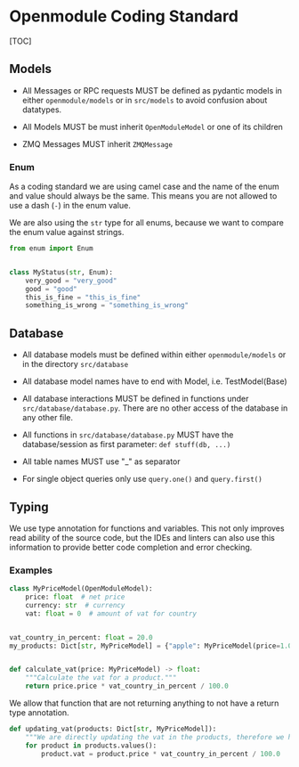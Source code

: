 # Openmodule Coding Standard

[TOC]

## Models

* All Messages or RPC requests MUST be defined as pydantic models in either `openmodule/models` or in `src/models` to
  avoid confusion about datatypes.

* All Models MUST be must inherit `OpenModuleModel` or one of its children

* ZMQ Messages MUST inherit `ZMQMessage`

### Enum

As a coding standard we are using camel case and the name of the enum and value should always be the same.
This means you are not allowed to use a dash (`-`) in the enum value.

We are also using the `str` type for all enums, because we want to compare the enum value against strings.

```python
from enum import Enum


class MyStatus(str, Enum):
    very_good = "very_good"
    good = "good"
    this_is_fine = "this_is_fine"
    something_is_wrong = "something_is_wrong"
```

## Database

* All database models must be defined within either `openmodule/models` or in the directory `src/database`

* All database model names have to end with Model, i.e. TestModel(Base)

* All database interactions MUST be defined in functions under `src/database/database.py`. There are no other access of
  the database in any other file.

* All functions in `src/database/database.py` MUST have the database/session as first parameter: `def stuff(db, ...)`

* All table names MUST use "_" as separator

* For single object queries only use `query.one()` and `query.first()`

## Typing

We use type annotation for functions and variables.
This not only improves read ability of the source code, but the IDEs and linters can
also use this information to provide better code completion and error checking.

### Examples

```python
class MyPriceModel(OpenModuleModel):
    price: float  # net price
    currency: str  # currency
    vat: float = 0  # amount of vat for country


vat_country_in_percent: float = 20.0
my_products: Dict[str, MyPriceModel] = {"apple": MyPriceModel(price=1.0, currency="EUR")}


def calculate_vat(price: MyPriceModel) -> float:
    """Calculate the vat for a product."""
    return price.price * vat_country_in_percent / 100.0
```


We allow that function that are not returning anything to not have a return type annotation.

```python
def updating_vat(products: Dict[str, MyPriceModel]):
    """We are directly updating the vat in the products, therefore we have no return value."""
    for product in products.values():
        product.vat = product.price * vat_country_in_percent / 100.0
```
